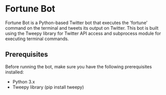 # Fortune Bot

Fortune Bot is a Python-based Twitter bot that executes the 'fortune' command on the terminal and tweets its output on Twitter. This bot is built using the Tweepy library for Twitter API access and subprocess module for executing terminal commands.

## Prerequisites

Before running the bot, make sure you have the following prerequisites installed:

* Python 3.x
* Tweepy library (pip install tweepy)


